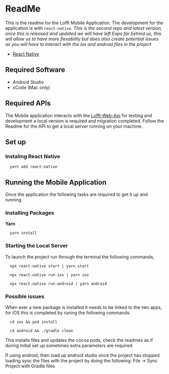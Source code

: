 # ReadMe

This is the readme for the Lofft Mobile Application. The development for the application is with `react-native`.
_This is the second repo and latest version, once this is released and updated we will have left Expo far behind us, this will allow us to have more flexability but does also create potential issues as you will have to interact with the ios and android files in the project_

- [React Native](https://reactnative.dev/docs/getting-started)

## Required Software

- Android Studio
- xCode (Mac only)

## Required APIs

The Mobile application interacts with the [Lofft-Web-Api](https://github.com/LofftApp/lofft-web-api) for testing and development a local version is required and migration completed. Follow the Readme for the API to get a local server running on your machine.

## Set up

### Instaling React Native

```
  yarn add react-native
```

## Running the Mobile Application

Once the application the following tasks are required to get it up and running.

### Installing Packages

**Yarn**

```
  yarn install
```

### Starting the Local Server

To launch the project run through the terminal the following commands,

```
  npx react-native start | yarn start

  npx react-native run-ios | yarn ios

  npx react-native run-android | yarn android
```

### Possible issues

When ever a new package is installed it needs to be linked to the two apps, for iOS this is completed by runing the following commands:

```
  cd ios && pod install
  
  cd android && ./gradle clean
```

This installs files and updates the cocoa pods, check the readmes as if during initial set up sometimes extra parameters are required.

If using android, then load up android studio once the project has stopped loading sync the files with the project by doing the following: File -> Sync Project with Gradle files
